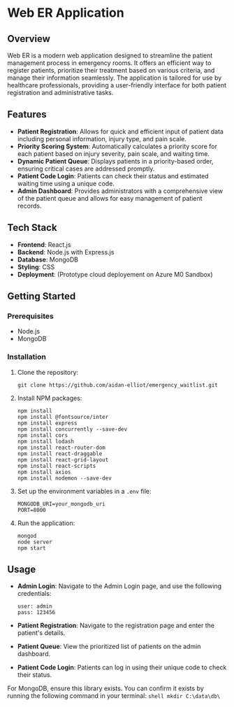 # Web ER Application

## Overview

Web ER is a modern web application designed to streamline the patient management process in emergency rooms. It offers an efficient way to register patients, prioritize their treatment based on various criteria, and manage their information seamlessly. The application is tailored for use by healthcare professionals, providing a user-friendly interface for both patient registration and administrative tasks.

## Features

- **Patient Registration**: Allows for quick and efficient input of patient data including personal information, injury type, and pain scale.
- **Priority Scoring System**: Automatically calculates a priority score for each patient based on injury severity, pain scale, and waiting time.
- **Dynamic Patient Queue**: Displays patients in a priority-based order, ensuring critical cases are addressed promptly.
- **Patient Code Login**: Patients can check their status and estimated waiting time using a unique code.
- **Admin Dashboard**: Provides administrators with a comprehensive view of the patient queue and allows for easy management of patient records.

## Tech Stack

- **Frontend**: React.js
- **Backend**: Node.js with Express.js
- **Database**: MongoDB
- **Styling**: CSS
- **Deployment**: (Prototype cloud deployement on Azure M0 Sandbox)

## Getting Started

### Prerequisites

- Node.js
- MongoDB

### Installation

1. Clone the repository:
    ```
    git clone https://github.com/aidan-elliot/emergency_waitlist.git
    ```

2. Install NPM packages:
    ```shell
    npm install
    npm install @fontsource/inter
    npm install express
    npm install concurrently --save-dev
    npm install cors
    npm install lodash
    npm install react-router-dom
    npm install react-draggable
    npm install react-grid-layout
    npm install react-scripts
    npm install axios
    npm install nodemon --save-dev
    ```

3. Set up the environment variables in a `.env` file:
    ```env
    MONGODB_URI=your_mongodb_uri
    PORT=8000
    ```

4. Run the application:
    ```shell
    mongod
    node server
    npm start
    ```

## Usage

- **Admin Login**: Navigate to the Admin Login page, and use the following credentials:
    ```
    user: admin
    pass: 123456
    ```

- **Patient Registration**: Navigate to the registration page and enter the patient's details.

- **Patient Queue**: View the prioritized list of patients on the admin dashboard.

- **Patient Code Login**: Patients can log in using their unique code to check their status.

For MongoDB, ensure this library exists. You can confirm it exists by running the following command in your terminal:
    ```shell
    mkdir C:\data\db\
    ```
